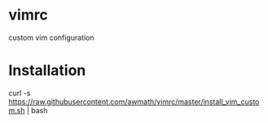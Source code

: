 # vimrc
custom vim configuration

# Installation
curl -s https://raw.githubusercontent.com/awmath/vimrc/master/install_vim_custom.sh  | bash
